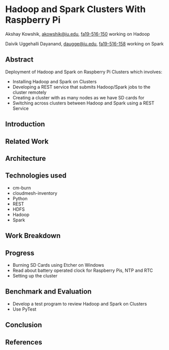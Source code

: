 # Hadoop and Spark Clusters With Raspberry Pi

Akshay Kowshik, akowshik@iu.edu, [fa19-516-150](https://github.com/cloudmesh-community/fa19-516-150) working on Hadoop

Daivik Uggehalli Dayanand, daugge@iu.edu, [fa19-516-158](https://github.com/cloudmesh-community/fa19-516-158) working on Spark

## Abstract
Deployment of Hadoop and Spark on Raspberry Pi Clusters which involves:
* Installing Hadoop and Spark on Clusters
* Developing a REST service that submits Hadoop/Spark jobs to the cluster remotely
* Creating a cluster with as many nodes as we have SD cards for
* Switching across clusters between Hadoop and Spark using a REST Service

## Introduction

## Related Work

## Architecture

## Technologies used
* cm-burn
* cloudmesh-inventory
* Python
* REST
* HDFS
* Hadoop
* Spark

## Work Breakdown

## Progress
* Burning SD Cards using Etcher on Windows
* Read about battery operated clock for Raspberry Pis, NTP and RTC
* Setting up the cluster

## Benchmark and Evaluation 
* Develop a test program to review Hadoop and Spark on Clusters
* Use PyTest

## Conclusion

## References
